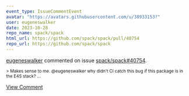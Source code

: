 ```yaml
---
event_type: IssueCommentEvent
avatar: "https://avatars.githubusercontent.com/u/38933153?"
user: eugeneswalker
date: 2023-10-28
repo_name: spack/spack
html_url: https://github.com/spack/spack/pull/40754
repo_url: https://github.com/spack/spack
---
```


<a href='https://github.com/eugeneswalker' target='_blank'>eugeneswalker</a> commented on issue <a href='https://github.com/spack/spack/pull/40754' target='_blank'>spack/spack#40754</a>.

<small>> Makes sense to me. @eugeneswalker why didn't CI catch this bug if this package is in the E4S stack?...</small>

<a href='https://github.com/spack/spack/pull/40754' target='_blank'>View Comment</a>